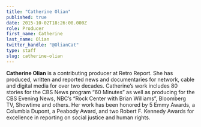 ```yaml
---
title: "Catherine Olian"
published: true
date: 2015-10-02T18:26:00.000Z
role: Producer
first_name: Catherine
last_name: Olian
twitter_handle: "@OlianCat"
type: staff
slug: catherine-olian
---
```


**Catherine Olian** is a contributing producer at Retro Report. She has produced, written and reported news and documentaries for network, cable and digital media for over two decades. Catherine’s work includes 80 stories for the CBS News program “60 Minutes” as well as producing for the CBS Evening News, NBC’s “Rock Center with Brian Williams”, Bloomberg TV, Showtime and others. Her work has been honored by 5 Emmy Awards, a Columbia Dupont, a Peabody Award, and two Robert F. Kennedy Awards for excellence in reporting on social justice and human rights.

